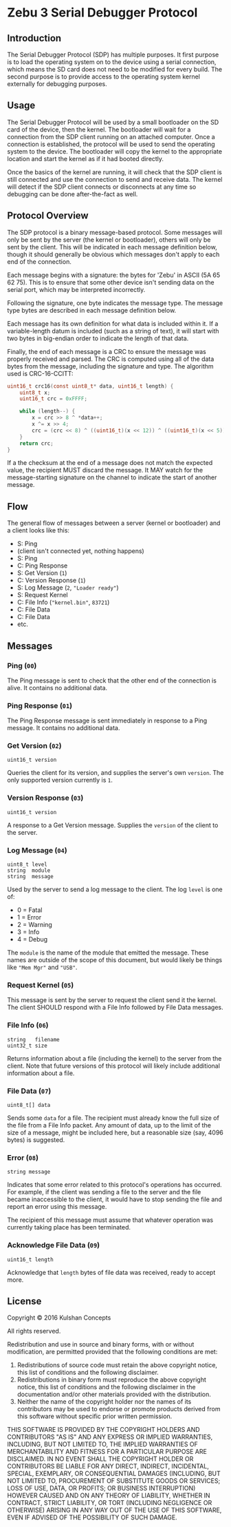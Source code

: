 # Zebu 3 Serial Debugger Protocol
## Introduction

The Serial Debugger Protocol (SDP) has multiple purposes. It first purpose is to
load the operating system on to the device using a serial connection, which
means the SD card does not need to be modified for every build. The second
purpose is to provide access to the operating system kernel externally for
debugging purposes.

## Usage

The Serial Debugger Protocol will be used by a small bootloader on the SD card
of the device, then the kernel. The bootloader will wait for a connection from
the SDP client running on an attached computer. Once a connection is
established, the protocol will be used to send the operating system to the
device. The bootloader will copy the kernel to the appropriate location and
start the kernel as if it had booted directly.

Once the basics of the kernel are running, it will check that the SDP client is
still connected and use the connection to send and receive data. The kernel will
detect if the SDP client connects or disconnects at any time so debugging can be
done after-the-fact as well.

## Protocol Overview

The SDP protocol is a binary message-based protocol. Some messages will only be
sent by the server (the kernel or bootloader), others will only be sent by the
client. This will be indicated in each message definition below, though it
should generally be obvious which messages don't apply to each end of the
connection.

Each message begins with a signature: the bytes for 'Zebu' in ASCII (5A 65 62
75). This is to ensure that some other device isn't sending data on the serial
port, which may be interpreted incorrectly.

Following the signature, one byte indicates the message type. The message type
bytes are described in each message definition below.

Each message has its own definition for what data is included within it. If a
variable-length datum is included (such as a string of text), it will start with
two bytes in big-endian order to indicate the length of that data.

Finally, the end of each message is a CRC to ensure the message was properly
received and parsed. The CRC is computed using all of the data bytes from the
message, including the signature and type. The algorithm used is CRC-16-CCITT:

```c
uint16_t crc16(const uint8_t* data, uint16_t length) {
    uint8_t x;
    uint16_t crc = 0xFFFF;

    while (length--) {
        x = crc >> 8 ^ *data++;
        x ^= x >> 4;
        crc = (crc << 8) ^ ((uint16_t)(x << 12)) ^ ((uint16_t)(x << 5)) ^ ((uint16_t)x);
    }
    return crc;
}
```

If a the checksum at the end of a message does not match the expected value, the
recipient MUST discard the message. It MAY watch for the message-starting
signature on the channel to indicate the start of another message.

## Flow

The general flow of messages between a server (kernel or bootloader) and a
client looks like this:

* S: Ping
* (client isn't connected yet, nothing happens)
* S: Ping
* C: Ping Response
* S: Get Version (`1`)
* C: Version Response (`1`)
* S: Log Message (`2`, ``"Loader ready"``)
* S: Request Kernel
* C: File Info (`"kernel.bin"`, `83721`)
* C: File Data
* C: File Data
* etc.

## Messages

### Ping (`00`)

The Ping message is sent to check that the other end of the connection is alive.
It contains no additional data.

### Ping Response (`01`)

The Ping Response message is sent immediately in response to a Ping message. It
contains no additional data.

### Get Version (`02`)

```
uint16_t version
```

Queries the client for its version, and supplies the server's own `version`.
The only supported version currently is `1`.

### Version Response (`03`)

```
uint16_t version
```

A response to a Get Version message. Supplies the `version` of the client to the
server.

### Log Message (`04`)

```
uint8_t level
string  module
string  message
```

Used by the server to send a log message to the client. The log `level` is one of:

* 0 = Fatal
* 1 = Error
* 2 = Warning
* 3 = Info
* 4 = Debug

The `module` is the name of the module that emitted the message. These names are
outside of the scope of this document, but would likely be things like `"Mem
Mgr"` and `"USB"`.

### Request Kernel (`05`)

This message is sent by the server to request the client send it the kernel. The
client SHOULD respond with a File Info followed by File Data messages.

### File Info (`06`)

```
string   filename
uint32_t size
```

Returns information about a file (including the kernel) to the server from the
client. Note that future versions of this protocol will likely include
additional information about a file.

### File Data (`07`)

```
uint8_t[] data
```

Sends some `data` for a file. The recipient must already know the full size of
the file from a File Info packet. Any amount of data, up to the limit of the
size of a message, might be included here, but a reasonable size (say, 4096
bytes) is suggested.

### Error (`08`)

```
string message
```

Indicates that some error related to this protocol's operations has occurred.
For example, if the client was sending a file to the server and the file became
inaccessible to the client, it would have to stop sending the file and report
an error using this message.

The recipient of this message must assume that whatever operation was currently
taking place has been terminated.

### Acknowledge File Data (`09`)

```
uint16_t length
```

Acknowledge that `length` bytes of file data was received, ready to accept more.

## License

Copyright &copy; 2016 Kulshan Concepts

All rights reserved.

Redistribution and use in source and binary forms, with or without modification, are permitted provided that the following conditions are met:
1. Redistributions of source code must retain the above copyright notice, this list of conditions and the following disclaimer.
2. Redistributions in binary form must reproduce the above copyright notice, this list of conditions and the following disclaimer in the documentation and/or other materials provided with the distribution.
3. Neither the name of the copyright holder nor the names of its contributors may be used to endorse or promote products derived from this software without specific prior written permission.

THIS SOFTWARE IS PROVIDED BY THE COPYRIGHT HOLDERS AND CONTRIBUTORS "AS IS" AND ANY EXPRESS OR IMPLIED WARRANTIES, INCLUDING, BUT NOT LIMITED TO, THE IMPLIED WARRANTIES OF MERCHANTABILITY AND FITNESS FOR A PARTICULAR PURPOSE ARE DISCLAIMED. IN NO EVENT SHALL THE COPYRIGHT HOLDER OR CONTRIBUTORS BE LIABLE FOR ANY DIRECT, INDIRECT, INCIDENTAL, SPECIAL, EXEMPLARY, OR CONSEQUENTIAL DAMAGES (INCLUDING, BUT NOT LIMITED TO, PROCUREMENT OF SUBSTITUTE GOODS OR SERVICES; LOSS OF USE, DATA, OR PROFITS; OR BUSINESS INTERRUPTION) HOWEVER CAUSED AND ON ANY THEORY OF LIABILITY, WHETHER IN CONTRACT, STRICT LIABILITY, OR TORT (INCLUDING NEGLIGENCE OR OTHERWISE) ARISING IN ANY WAY OUT OF THE USE OF THIS SOFTWARE, EVEN IF ADVISED OF THE POSSIBILITY OF SUCH DAMAGE.
